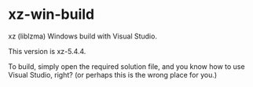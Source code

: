 # xz-win-build

xz (liblzma) Windows build with Visual Studio.

This version is xz-5.4.4.

To build, simply open the required solution file, and
you know how to use Visual Studio, right?
(or perhaps this is the wrong place for you.)
